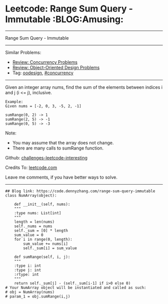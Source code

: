 
# Leetcode: Range Sum Query - Immutable     :BLOG:Amusing:

---

Range Sum Query - Immutable  

---

Similar Problems:  

-   [Review: Concurrency Problems](https://code.dennyzhang.com/review-concurrency)
-   [Review: Object-Oriented Design Problems](https://code.dennyzhang.com/review-oodesign)
-   Tag: [oodesign](https://code.dennyzhang.com/tag/oodesign), [#concurrency](https://code.dennyzhang.com/tag/concurrency)

---

Given an integer array nums, find the sum of the elements between indices i and j (i <= j), inclusive.  

    Example:
    Given nums = [-2, 0, 3, -5, 2, -1]
    
    sumRange(0, 2) -> 1
    sumRange(2, 5) -> -1
    sumRange(0, 5) -> -3

Note:  

-   You may assume that the array does not change.
-   There are many calls to sumRange function.

Github: [challenges-leetcode-interesting](https://github.com/DennyZhang/challenges-leetcode-interesting/tree/master/problems/range-sum-query-immutable)  

Credits To: [leetcode.com](https://leetcode.com/problems/range-sum-query-immutable/description/)  

Leave me comments, if you have better ways to solve.  

---

    ## Blog link: https://code.dennyzhang.com/range-sum-query-immutable
    class NumArray(object):
    
        def __init__(self, nums):
    	"""
    	:type nums: List[int]
    	"""
    	length = len(nums)
    	self._nums = nums
    	self._sum = [0] * length
    	sum_value = 0
    	for i in range(0, length):
    	    sum_value += nums[i]
    	    self._sum[i] = sum_value
    
        def sumRange(self, i, j):
    	"""
    	:type i: int
    	:type j: int
    	:rtype: int
    	"""
    	return self._sum[j] - (self._sum[i-1] if i>0 else 0)
    # Your NumArray object will be instantiated and called as such:
    # obj = NumArray(nums)
    # param_1 = obj.sumRange(i,j)

